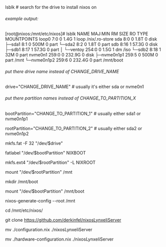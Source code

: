 lsblk # search for the drive to install nixos on 
###### example output:
[root@nixos:/mnt/etc/nixos]# lsblk
NAME        MAJ:MIN RM   SIZE RO TYPE MOUNTPOINTS
loop0         7:0    0   1.4G  1 loop /nix/.ro-store
sda           8:0    0   1.8T  0 disk 
├─sda1        8:1    0   500M  0 part 
└─sda2        8:2    0   1.8T  0 part 
sdb           8:16   1  57.3G  0 disk 
├─sdb1        8:17   1  57.3G  0 part 
│ └─ventoy  254:0    0   1.5G  1 dm   /iso
└─sdb2        8:18   1    32M  0 part 
nvme0n1     259:0    0 232.9G  0 disk 
├─nvme0n1p1 259:5    0   500M  0 part /mnt
└─nvme0n1p2 259:6    0 232.4G  0 part /mnt/boot

###### put there drive name instead of CHANGE_DRIVE_NAME
drive="CHANGE_DRIVE_NAME" # usually it's either sda or nvme0n1
###### put there partition names instead of CHANGE_TO_PARTITION_X
bootPartition="CHANGE_TO_PARTITION_1" # usually either sda1 or nvme0n1p1

rootPartition="CHANGE_TO_PARTITION_2" # usually either sda2 or nvme0n1p2

mkfs.fat -F 32 "/dev/$drive"

fatlabel "/dev/$bootPartition" NIXBOOT

mkfs.ext4 "/dev/$rootPartition" -L NIXROOT

mount "/dev/$rootPartition" /mnt

mkdir /mnt/boot

mount "/dev/$bootPartition" /mnt/boot

nixos-generate-config --root /mnt

cd /mnt/etc/nixos/

git clone https://github.com/derkinfel/nixosLynxeliServer

mv ./configuration.nix ./nixosLynxeliServer

mv ./hardware-configuration.nix ./nixosLynxeliServer
